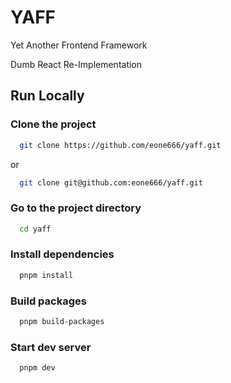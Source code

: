 
# YAFF

Yet Another Frontend Framework

Dumb React Re-Implementation


## Run Locally

### Clone the project

```bash
  git clone https://github.com/eone666/yaff.git
```

or

```bash
  git clone git@github.com:eone666/yaff.git
```

### Go to the project directory

```bash
  cd yaff
```

### Install dependencies

```bash
  pnpm install
```

### Build packages

```bash
  pnpm build-packages
```

### Start dev server

```bash
  pnpm dev
```

